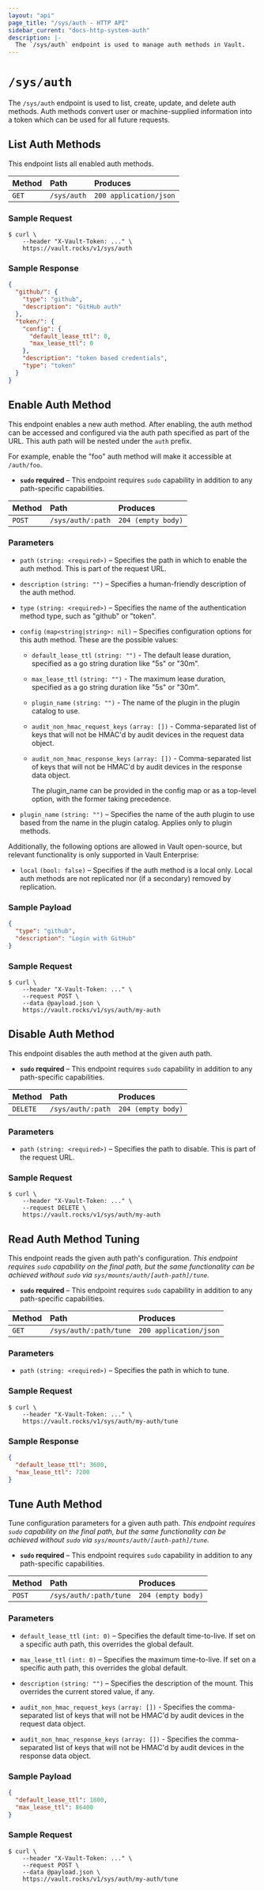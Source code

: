 ```yaml
---
layout: "api"
page_title: "/sys/auth - HTTP API"
sidebar_current: "docs-http-system-auth"
description: |-
  The `/sys/auth` endpoint is used to manage auth methods in Vault.
---
```


# `/sys/auth`

The `/sys/auth` endpoint is used to list, create, update, and delete auth
methods. Auth methods convert user or machine-supplied information into a
token which can be used for all future requests.

## List Auth Methods

This endpoint lists all enabled auth methods.

| Method   | Path                         | Produces               |
| :------- | :--------------------------- | :--------------------- |
| `GET`    | `/sys/auth`                  | `200 application/json` |

### Sample Request

```
$ curl \
    --header "X-Vault-Token: ..." \
    https://vault.rocks/v1/sys/auth
```

### Sample Response

```json
{
  "github/": {
    "type": "github",
    "description": "GitHub auth"
  },
  "token/": {
    "config": {
      "default_lease_ttl": 0,
      "max_lease_ttl": 0
    },
    "description": "token based credentials",
    "type": "token"
  }
}
```

## Enable Auth Method

This endpoint enables a new auth method. After enabling, the auth method can
be accessed and configured via the auth path specified as part of the URL. This
auth path will be nested under the `auth` prefix.

For example, enable the "foo" auth method will make it accessible at
`/auth/foo`.

- **`sudo` required** – This endpoint requires `sudo` capability in addition to
  any path-specific capabilities.

| Method   | Path                         | Produces               |
| :------- | :--------------------------- | :--------------------- |
| `POST`   | `/sys/auth/:path`            | `204 (empty body)`     |

### Parameters

- `path` `(string: <required>)` – Specifies the path in which to enable the auth
  method. This is part of the request URL.

- `description` `(string: "")` – Specifies a human-friendly description of the
  auth method.

- `type` `(string: <required>)` – Specifies the name of the authentication
  method type, such as "github" or "token".

- `config` `(map<string|string>: nil)` – Specifies configuration options for
  this auth method. These are the possible values:

  - `default_lease_ttl` `(string: "")` - The default lease duration, specified
     as a go string duration like "5s" or "30m".

  - `max_lease_ttl` `(string: "")` - The maximum lease duration, specified as a
     go string duration like "5s" or "30m".

  - `plugin_name` `(string: "")` - The name of the plugin in the plugin catalog
     to use.

  - `audit_non_hmac_request_keys` `(array: [])` - Comma-separated list of keys
     that will not be HMAC'd by audit devices in the request data object.

  - `audit_non_hmac_response_keys` `(array: [])` - Comma-separated list of keys
     that will not be HMAC'd by audit devices in the response data object.

    The plugin_name can be provided in the config map or as a top-level option,
    with the former taking precedence.

- `plugin_name` `(string: "")` – Specifies the name of the auth plugin to
  use based from the name in the plugin catalog. Applies only to plugin
  methods.

Additionally, the following options are allowed in Vault open-source, but
relevant functionality is only supported in Vault Enterprise:

- `local` `(bool: false)` – Specifies if the auth method is a local only. Local
  auth methods are not replicated nor (if a secondary) removed by replication.

### Sample Payload

```json
{
  "type": "github",
  "description": "Login with GitHub"
}
```

### Sample Request

```
$ curl \
    --header "X-Vault-Token: ..." \
    --request POST \
    --data @payload.json \
    https://vault.rocks/v1/sys/auth/my-auth
```

## Disable Auth Method

This endpoint disables the auth method at the given auth path.

- **`sudo` required** – This endpoint requires `sudo` capability in addition to
  any path-specific capabilities.

| Method   | Path                         | Produces               |
| :------- | :--------------------------- | :--------------------- |
| `DELETE` | `/sys/auth/:path`            | `204 (empty body)`     |

### Parameters

- `path` `(string: <required>)` – Specifies the path to disable. This is part of
  the request URL.

### Sample Request

```
$ curl \
    --header "X-Vault-Token: ..." \
    --request DELETE \
    https://vault.rocks/v1/sys/auth/my-auth
```

## Read Auth Method Tuning

This endpoint reads the given auth path's configuration. _This endpoint requires
`sudo` capability on the final path, but the same functionality can be achieved
without `sudo` via `sys/mounts/auth/[auth-path]/tune`._

- **`sudo` required** – This endpoint requires `sudo` capability in addition to
  any path-specific capabilities.

| Method   | Path                         | Produces               |
| :------- | :--------------------------- | :--------------------- |
| `GET`    | `/sys/auth/:path/tune`       | `200 application/json` |

### Parameters

- `path` `(string: <required>)` – Specifies the path in which to tune.

### Sample Request

```
$ curl \
    --header "X-Vault-Token: ..." \
    https://vault.rocks/v1/sys/auth/my-auth/tune
```

### Sample Response

```json
{
  "default_lease_ttl": 3600,
  "max_lease_ttl": 7200
}
```

## Tune Auth Method

Tune configuration parameters for a given auth path. _This endpoint
requires `sudo` capability on the final path, but the same functionality
can be achieved without `sudo` via `sys/mounts/auth/[auth-path]/tune`._

- **`sudo` required** – This endpoint requires `sudo` capability in addition to
  any path-specific capabilities.

| Method   | Path                         | Produces               |
| :------- | :--------------------------- | :--------------------- |
| `POST`   | `/sys/auth/:path/tune`       | `204 (empty body)`     |

### Parameters

- `default_lease_ttl` `(int: 0)` – Specifies the default time-to-live. If set on
  a specific auth path, this overrides the global default.

- `max_lease_ttl` `(int: 0)` – Specifies the maximum time-to-live. If set on a
  specific auth path, this overrides the global default.

- `description` `(string: "")` – Specifies the description of the mount. This
  overrides the current stored value, if any.

- `audit_non_hmac_request_keys` `(array: [])` - Specifies the comma-separated
  list of keys that will not be HMAC'd by audit devices in the request data
  object.

- `audit_non_hmac_response_keys` `(array: [])` - Specifies the comma-separated
  list of keys that will not be HMAC'd by audit devices in the response data
  object.

### Sample Payload

```json
{
  "default_lease_ttl": 1800,
  "max_lease_ttl": 86400
}
```

### Sample Request

```
$ curl \
    --header "X-Vault-Token: ..." \
    --request POST \
    --data @payload.json \
    https://vault.rocks/v1/sys/auth/my-auth/tune
```
